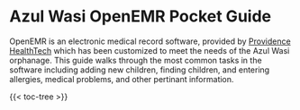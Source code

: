 ---
---

# Azul Wasi OpenEMR Pocket Guide

OpenEMR is an electronic medical record software, provided by [Providence HealthTech](https://providencehealthtech.com)
which has been customized to meet the needs of the Azul Wasi orphanage. This guide walks through the most common tasks
in the software including adding new children, finding children, and entering allergies, medical problems, and other
pertinant information.

{{< toc-tree >}}